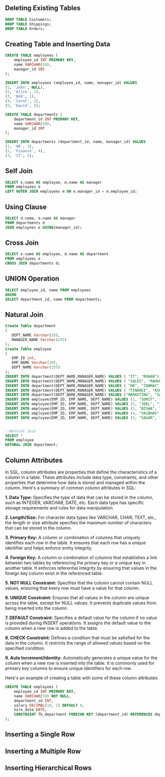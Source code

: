 ## Deleting Existing Tables
```sql
DROP TABLE Customers;
DROP TABLE Shippings;
DROP TABLE Orders;
```

## Creating Table and Inserting Data
```sql
CREATE TABLE employees (
    employee_id INT PRIMARY KEY,
    name VARCHAR(50),
    manager_id INT
);

INSERT INTO employees (employee_id, name, manager_id) VALUES
(1, 'John', NULL),
(2, 'Alice', 1),
(3, 'Bob', 1),
(4, 'Carol', 2),
(5, 'David', 3);

CREATE TABLE departments (
    department_id INT PRIMARY KEY,
    name VARCHAR(50),
    manager_id INT
);

INSERT INTO departments (department_id, name, manager_id) VALUES
(1, 'HR', 2),
(2, 'Finance', 4),
(3, 'IT', 5);
```

## Self Join
```sql
SELECT e.name AS employee, m.name AS manager
FROM employees e
LEFT OUTER JOIN employees m ON e.manager_id = m.employee_id;
```

## Using Clause
```sql
SELECT d.name, e.name AS manager
FROM departments d
JOIN employees e USING(manager_id);
```

## Cross Join
```sql
SELECT e.name AS employee, d.name AS department
FROM employees e
CROSS JOIN departments d;
```

## UNION Operation
```sql
SELECT employee_id, name FROM employees
UNION
SELECT department_id, name FROM departments;
```

## Natural Join
```sql
Create Table department
(
   DEPT_NAME Varchar(20),
   MANAGER_NAME Varchar(255)
);
Create Table employee
(
   EMP_ID int,
   EMP_NAME Varchar(20),
   DEPT_NAME Varchar(255)
);
INSERT INTO department(DEPT_NAME,MANAGER_NAME) VALUES ( "IT", "ROHAN");
INSERT INTO department(DEPT_NAME,MANAGER_NAME) VALUES ( "SALES", "RAHUL");
INSERT INTO department(DEPT_NAME,MANAGER_NAME) VALUES ( "HR", "TANMAY");
INSERT INTO department(DEPT_NAME,MANAGER_NAME) VALUES ( "FINANCE", "ASHISH");
INSERT INTO department(DEPT_NAME,MANAGER_NAME) VALUES ("MARKETING", "SAMAY");
INSERT INTO employee(EMP_ID, EMP_NAME, DEPT_NAME) VALUES (1, "SUMIT", "HR");
INSERT INTO employee(EMP_ID, EMP_NAME, DEPT_NAME) VALUES (2, "JOEL", "IT");
INSERT INTO employee(EMP_ID, EMP_NAME, DEPT_NAME) VALUES (3, "BISWA", "MARKETING");
INSERT INTO employee(EMP_ID, EMP_NAME, DEPT_NAME) VALUES (4, "VAIBHAV", "IT");
INSERT INTO employee(EMP_ID, EMP_NAME, DEPT_NAME) VALUES (5, "SAGAR", "SALES");


--Natural Join
SELECT *
FROM employee
NATURAL JOIN department; 
```

## Column Attributes

In SQL, column attributes are properties that define the characteristics of a column in a table. These attributes include data type, constraints, and other properties that determine how data is stored and managed within the column. Here's a summary of common column attributes in SQL:

**1. Data Type:** Specifies the type of data that can be stored in the column, such as INTEGER, VARCHAR, DATE, etc. Each data type has specific storage requirements and rules for data manipulation.

**2. Length/Size:** For character data types like VARCHAR, CHAR, TEXT, etc., the length or size attribute specifies the maximum number of characters that can be stored in the column.

**3. Primary Key:** A column or combination of columns that uniquely identifies each row in the table. It ensures that each row has a unique identifier and helps enforce entity integrity.

**4. Foreign Key:** A column or combination of columns that establishes a link between two tables by referencing the primary key or a unique key in another table. It enforces referential integrity by ensuring that values in the foreign key column exist in the referenced table.

**5. NOT NULL Constraint:** Specifies that the column cannot contain NULL values, ensuring that every row must have a value for that column.

**6. UNIQUE Constraint:** Ensures that all values in the column are unique across the table, except for NULL values. It prevents duplicate values from being inserted into the column.

**7. DEFAULT Constraint:** Specifies a default value for the column if no value is provided during INSERT operations. It assigns the default value to the column when a new row is added to the table.

**8. CHECK Constraint:** Defines a condition that must be satisfied for the data in the column. It restricts the range of allowed values based on the specified condition.

**9. Auto Increment/Identity:** Automatically generates a unique value for the column when a new row is inserted into the table. It is commonly used for primary key columns to ensure unique identifiers for each row.

Here's an example of creating a table with some of these column attributes:

```sql
CREATE TABLE employees (
    employee_id INT PRIMARY KEY,
    name VARCHAR(50) NOT NULL,
    department_id INT,
    salary DECIMAL(10, 2) DEFAULT 0,
    hire_date DATE,
    CONSTRAINT fk_department FOREIGN KEY (department_id) REFERENCES departments(department_id)
);
```

## Inserting a Single Row 
## Inserting a Multiple Row 
## Inserting Hierarchical Rows